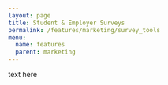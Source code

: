 ```yaml
---
layout: page
title: Student & Employer Surveys
permalink: /features/marketing/survey_tools
menu:
  name: features
  parent: marketing
---
```


text here


